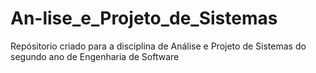 # An-lise_e_Projeto_de_Sistemas
Repósitorio criado para a disciplina de Análise e Projeto de Sistemas do segundo ano de Engenharia de Software
